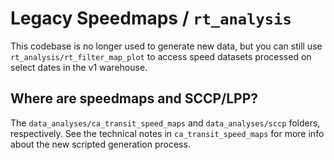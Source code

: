 # Legacy Speedmaps / `rt_analysis`

This codebase is no longer used to generate new data, but you can still use `rt_analysis/rt_filter_map_plot` to access speed datasets processed on select dates in the v1 warehouse.

## Where are speedmaps and SCCP/LPP?

The `data_analyses/ca_transit_speed_maps` and `data_analyses/sccp` folders, respectively. See the technical notes in `ca_transit_speed_maps` for more info about the new scripted generation process.